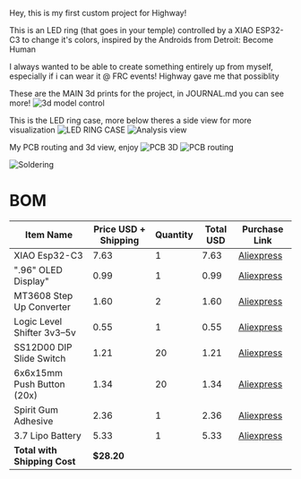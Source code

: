 Hey, this is my first custom project for Highway!

This is an LED ring (that goes in your temple) controlled by a XIAO ESP32-C3 to change it's colors, inspired by the Androids from Detroit: Become Human

I always wanted to be able to create something entirely up from myself, especially if i can wear it @ FRC events! Highway gave me that possiblity

These are the MAIN 3d prints for the project, in JOURNAL.md you can see more!
![3d model control](https://github.com/user-attachments/assets/a4392eab-078d-4986-8282-bf9aa315bacd)

This is the LED ring case, more below theres a side view for more visualization
![LED RING CASE](https://github.com/user-attachments/assets/3f19986f-9dd6-4004-a5ec-02502ce583be)
![Analysis view](https://github.com/user-attachments/assets/981fe772-961f-4cc9-885c-880a43f72f22)

My PCB routing and 3d view, enjoy
![PCB 3D](https://github.com/user-attachments/assets/56b5fa7e-72a7-4207-ade0-0e6582589a1a)
![PCB routing](https://github.com/user-attachments/assets/59b5685a-ef8f-4207-8465-93e7dee524a1)

![Soldering](https://github.com/user-attachments/assets/5cd9111c-84c7-4a3e-b18e-069dc7669891)


# BOM

| Item Name                     | Price USD + Shipping | Quantity | Total USD | Purchase Link |
|------------------------------|-----------------------|----------|-----------|---------------|
| XIAO Esp32-C3                | 7.63                  | 1        | 7.63      | [Aliexpress](https://es.aliexpress.com/item/1005004723068527.html?spm=a2g0o.cart.0.0.70307a9d0F4H0A&mp=1&pdp_npi=5%40dis%21USD%21USD%2010.75%21USD%207.63%21%21USD%207.63%21%21%21%402103205117509633812334990e7d9b%2112000047077181051%21ct%21MX%216401005008%21%211%210&gatewayAdapt=glo2esp) |
| ".96\" OLED Display"         | 0.99                  | 1        | 0.99      | [Aliexpress](https://es.aliexpress.com/item/1005006141235306.html?spm=a2g0o.cart.0.0.70307a9dporkzB&mp=1&pdp_npi=5%40dis%21USD%21USD%202.65%21USD%200.99%21%21USD%200.99%21%21%21%402103205117509635066348401e7d9b%2112000035944225406%21ct%21MX%216401005008%21%211%210&gatewayAdapt=glo2esp) |
| MT3608 Step Up Converter     | 1.60                  | 2        | 1.60      | [Aliexpress](https://es.aliexpress.com/item/1005006361814667.html?spm=a2g0o.cart.0.0.70307a9dporkzB&mp=1&pdp_npi=5%40dis%21USD%21USD%201.60%21USD%201.60%21%21USD%201.60%21%21%21%402103205117509635066348401e7d9b%2112000036895232309%21ct%21MX%216401005008%21%211%210&gatewayAdapt=glo2esp) |
| Logic Level Shifter 3v3–5v  | 0.55                  | 1        | 0.55      | [Aliexpress](https://es.aliexpress.com/item/1005005976067667.html?spm=a2g0o.cart.0.0.70307a9dporkzB&mp=1&pdp_npi=5%40dis%21USD%21USD%200.62%21USD%200.55%21%21USD%200.55%21%21%21%402103205117509635066348401e7d9b%2112000048351495978%21ct%21MX%216401005008%21%211%210&gatewayAdapt=glo2esp) |
| SS12D00 DIP Slide Switch     | 1.21                  | 20       | 1.21      | [Aliexpress](https://es.aliexpress.com/item/1000007042312.html?spm=a2g0o.cart.0.0.70307a9dporkzB&mp=1&pdp_npi=5%40dis%21USD%21USD%201.21%21USD%201.21%21%21USD%201.21%21%21%21%402103205117509635066348401e7d9b%211000113088698%21ct%21MX%216401005008%21%211%210&gatewayAdapt=glo2esp) |
| 6x6x15mm Push Button (20x)   | 1.34                  | 20       | 1.34      | [Aliexpress](https://es.aliexpress.com/item/4001166999847.html?spm=a2g0o.cart.0.0.70307a9dporkzB&mp=1&pdp_npi=5%40dis%21USD%21USD%201.34%21USD%201.34%21%21USD%201.34%21%21%21%402103205117509635066348401e7d9b%2110000014987332823%21ct%21MX%216401005008%21%211%210&gatewayAdapt=glo2esp) |
| Spirit Gum Adhesive          | 2.36                  | 1        | 2.36      | [Aliexpress](https://es.aliexpress.com/item/1005005809932131.html?spm=a2g0o.cart.0.0.70307a9dporkzB&mp=1&pdp_npi=5%40dis%21USD%21USD%203.52%21USD%202.36%21%21USD%202.36%21%21%21%402103205117509635066348401e7d9b%2112000034429900956%21ct%21MX%216401005008%21%211%210&gatewayAdapt=glo2esp) |
| 3.7 Lipo Battery             | 5.33                  | 1        | 5.33      | [Aliexpress](https://es.aliexpress.com/item/1005008218024646.html?spm=a2g0o.cart.0.0.70307a9dporkzB&mp=1&pdp_npi=5%40dis%21USD%21USD%2011.84%21USD%205.33%21%21USD%205.33%21%21%21%402103205117509635066348401e7d9b%2112000044269020521%21ct%21MX%216401005008%21%211%210&gatewayAdapt=glo2esp) |
| **Total with Shipping Cost** | **$28.20**            |          |           |               |
